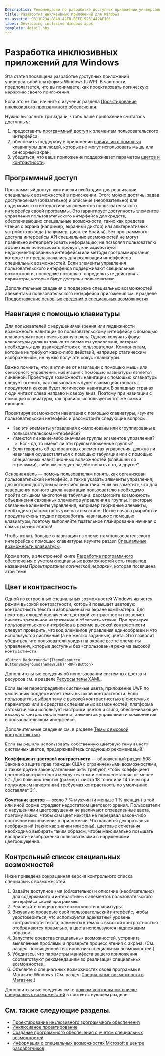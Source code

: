 ```yaml
---
Description: Рекомендации по разработке доступных приложений универсальной платформы Windows.
title: Разработка инклюзивных приложений для Windows
ms.assetid: 9311D23A-B340-42F0-BEFE-9261442AF108
label: Developing inclusive Windows apps
template: detail.hbs
---
```


Разработка инклюзивных приложений для Windows
=================================
Эта статья посвящена разработке доступных приложений универсальной платформы Windows (UWP). В частности, предполагается, что вы понимаете, как проектировать логическую иерархию своего приложения.  

Если это не так, начните с изучения раздела [Проектирование инклюзивного программного обеспечения](designing-inclusive-software.md).

Нужно выполнить три задачи, чтобы ваше приложение считалось доступным:
1. предоставить [программный доступ](#programmatic-access) к элементам пользовательского интерфейса;
2. обеспечить поддержку в приложении [навигации с помощью клавиатуры](#keyboard-navigation) для людей, которые не могут использовать мышь или сенсорный экран;
3. убедиться, что ваше приложение поддерживает параметры [цветов и контрастности](#color-and-contrast).

## Программный доступ  
Программный доступ критически необходим для реализации специальных возможностей в приложении. Этого можно достичь, задав доступное имя (обязательно) и описание (необязательно) для содержимого и интерактивных элементов пользовательского интерфейса своей программы. Это гарантирует доступность элементов управления пользовательского интерфейса для средств, обеспечивающих специальные возможности, таких как средства чтения с экрана (например, экранный диктор) или альтернативных устройств вывода (например, дисплеи Брайля). Без программного доступа интерфейсы API специальных возможностей не могут правильно интерпретировать информацию, не позволяя пользователю эффективно использовать продукт, или задействуют недокументированные интерфейсы или методы программирования, которые не предназначались для реализации интерфейсов специальных возможностей. Если элементы управления пользовательского интерфейса поддерживают специальные возможности, последние позволяют определять те действия и параметры, которые будут доступны пользователю.  

Дополнительные сведения о поддержке специальных возможностей элементами пользовательского интерфейса приложения см. в разделе [Предоставление основных сведений о специальных возможностях](basic-accessibility-information.md).

## Навигация с помощью клавиатуры  
Для пользователей с нарушениями зрения или подвижности возможность навигации по пользовательскому интерфейсу с помощью клавиатуры играет очень важную роль. Однако получать фокус клавиатуры должны только те элементы управления, которые необходимы для взаимодействия с пользователем. Компонентам, которые не требуют каких-либо действий, например статическим изображениям, не нужно получать фокус клавиатуры.  

Важно помнить, что, в отличие от навигации с помощью мыши или сенсорного управления, навигация с помощью клавиатуры является линейной. Проектируя возможности навигации с помощью клавиатуры следует оценить, как пользователь будет взаимодействовать с продуктом и какова будет логическая навигация. В западных странах люди читают слева направо и сверху вниз. Поэтому при навигации с помощью клавиатуры, как правило, используется тот же самый принцип.  

Проектируя возможности навигации с помощью клавиатуры, изучите пользовательский интерфейс и рассмотрите следующие вопросы.
* Как эти элементы управления скомпонованы или сгруппированы в пользовательском интерфейсе?
* Имеются ли какие-либо значимые группы элементов управления?
    * Если да, то имеют ли эти группы вложенные группы?
*   Если говорить об одноранговых элементах управления, должна ли навигация осуществляться с помощью табуляции или с помощью специальных навигационных возможностей (клавишей со стрелками), либо же следует задействовать и то, и другое?

Основная цель — помочь пользователям понять, как организован пользовательский интерфейс, а также указать элементы управления, для которых доступны какие-либо действия. Если вы заметите, что для завершения полного цикла навигации пользователю необходимо пройти слишком много точек табуляции, рассмотрите возможность объединения связанных элементов управления в группы. Некоторые связанные элементы управления, например гибридные элементы, необходимо рассмотреть уже на этом этапе. После начала разработки продукта очень трудно переработать навигацию с помощью клавиатуры, поэтому выполняйте тщательное планирование начиная с самых ранних этапов!  

Чтобы узнать больше о навигации по элементам пользовательского интерфейса с помощью клавиатуры, изучите раздел [Специальные возможности клавиатуры](keyboard-accessibility.md).  

Кроме того, в электронной книге [Разработка программного обеспечения с учетом специальных возможностей](https://www.microsoft.com/en-us/download/details.aspx?id=19262) есть глава под названием _Проектирование логической иерархии_, которая посвящена этой теме.

## Цвет и контрастность  
Одной из встроенных специальных возможностей Windows является режим высокой контрастности, который повышает цветовую контрастность текста и изображений на экране компьютера. Для некоторых людей увеличение цветовой контрастности позволяет снизить зрительное напряжение и облегчить чтение. При проверке пользовательского интерфейса в режиме высокой контрастности следует проверить, что код элементов управления единообразен и что используются системные (а не жестко заданные) цвета. Это позволит убедиться, что пользователи увидят на экране все те элементы управления, которые доступны без использования режима высокой контрастности.  

```XAML
<Button Background="{ThemeResource ButtonBackgroundThemeBrush}">OK</Button>
```
Дополнительные сведения об использовании системных цветов и ресурсов см. в разделе [Ресурсы темы XAML](https://msdn.microsoft.com/en-us/windows/uwp/controls-and-patterns/xaml-theme-resources).

Если вы не переопределили системные цвета, приложение UWP по умолчанию поддерживает темы высокой контрастности. Если пользователь выбрал тему с высокой контрастностью в системных параметрах или в средствах специальных возможностей, платформа автоматически использует настройки цветов и стиля, обеспечивающие высокую контрастность макета, элементов управления и компонентов в пользовательском интерфейсе.   

Дополнительные сведения см. в разделе [Темы с высокой контрастностью](high-contrast-themes.md).  

Если вы решили использовать собственную цветовую тему вместо системных цветов, придерживайтесь следующих рекомендаций.  

**Коэффициент цветовой контрастности** — обновленный раздел 508 Закона о защите прав граждан США с ограниченными возможностями, а также другие законодательные акты требуют, чтобы коэффициент цветовой контрастности между текстом и фоном составлял не менее 5:1. Для больших текстов (размер шрифта 18 точек или 14 точек при полужирном начертании) требуемая контрастность по умолчанию составляет 3:1.  

**Сочетание цветов** — около 7 % мужчин (и меньше 1 % женщин) в той или иной форме страдают недостатком цветового зрения. Пользователи с нарушениями цветоощущения не различают определенные цвета, поэтому важно, чтобы сам цвет никогда не передавал какое-либо состояние или значение в приложении. Что касается декоративных изображений (таких как значки или фоны), цветовые сочетания необходимо выбирать таким образом, чтобы максимально повышать восприятие изображения пользователями с нарушениями цветоощущения.  

## Контрольный список специальных возможностей ##
Ниже приведена сокращенная версия контрольного списка специальных возможностей.  
1. Задайте доступное имя (обязательно) и описание (необязательно) для содержимого и интерактивных элементов пользовательского интерфейса своей программы.
2. Реализуйте специальные возможности клавиатуры.
3. Визуально проверьте свой пользовательский интерфейс, чтобы удостовериться, что используется адекватный уровень контрастности текста, элементы в темах с высокой контрастностью отображаются правильно, а цвета используются надлежащим образом.
4. Запустите средства специальных возможностей, устраните выявленные проблемы и проверьте процесс чтения с экрана. (См. раздел, посвященный тестированию специальных возможностей.)
5. Убедитесь, что параметры манифеста вашего приложения соответствуют рекомендациям по реализации специальных возможностей.
6. Объявите о специальных возможностях своей программы в Магазине Windows. (См. раздел [Специальные возможности в Магазине](accessibility-in-the-store.md).)

Дополнительные сведения см. в [полном контрольном списке специальных возможностей](accessibility-checklist.md) в соответствующем разделе.

## См. также следующие разделы. ##
* [Проектирование инклюзивного программного обеспечения](designing-inclusive-software.md)  
* [Инклюзивное проектирование](http://design.microsoft.com/inclusive)
* [Создание программного обеспечения с учетом специальных возможностей](https://www.microsoft.com/en-us/download/details.aspx?id=19262)
* [Информация о специальных возможностях Microsoft в центре разработчиков](https://msdn.microsoft.com/enable)


<!--HONumber=Mar16_HO3-->


